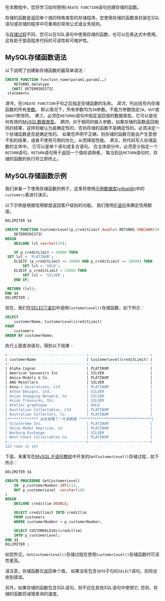 在本教程中，您将学习如何使用`CREATE FUNCTION`语句创建存储的函数。

存储的函数是返回单个值的特殊类型的存储程序。您使用存储的函数来封装在SQL语句或存储的程序中可重用的常用公式或业务规则。

与[存储过程](http://www.yiibai.com/mysql/stored-procedure.html)不同，您可以在SQL语句中使用存储的函数，也可以在表达式中使用。 这有助于提高程序代码的可读性和可维护性。

## MySQL存储函数语法

以下说明了创建新存储函数的最简单语法：

```sql
CREATE FUNCTION function_name(param1,param2,…)
    RETURNS datatype
   [NOT] DETERMINISTIC
 statements
```

*首先*，在`CREATE FUNCTION`子句之后指定存储函数的名称。
*其次*，列出括号内存储函数的所有[参数](http://www.yiibai.com/mysql/stored-procedures-parameters.html)。 默认情况下，所有参数均为`IN`参数。不能为参数指定`IN`，`OUT`或`INOUT`修饰符。
*第三*，必须在`RETURNS`语句中指定返回值的数据类型。它可以是任何有效的[MySQL数据类型](http://www.yiibai.com/mysql/data-types.html)。
*第四*，对于相同的输入参数，如果存储的函数返回相同的结果，这样则被认为是确定性的，否则存储的函数不是确定性的。必须决定一个存储函数是否是确定性的。 如果您声明不正确，则存储的函数可能会产生意想不到的结果，或者不使用可用的优化，从而降低性能。
*第五*，将代码写入存储函数的主体中。 它可以是单个语句或复合语句。 在主体部分中，必须至少指定一个`RETURN`语句。`RETURN`语句用于返回一个值给调用者。 每当到达`RETURN`语句时，存储的函数的执行将立即终止。

## MySQL存储函数示例

我们来看一下使用存储函数的例子，这里将使用[示例数据库(yiibaidb)](http://www.yiibai.com/mysql/sample-database.html)中的`customers`表进行演示。

以下示例是根据信用额度返回客户级别的功能。 我们使用[IF语句](http://www.yiibai.com/mysql/if-statement.html)来确定信用额度。

```sql
DELIMITER $$

CREATE FUNCTION CustomerLevel(p_creditLimit double) RETURNS VARCHAR(10)
    DETERMINISTIC
BEGIN
    DECLARE lvl varchar(10);

    IF p_creditLimit > 50000 THEN
 SET lvl = 'PLATINUM';
    ELSEIF (p_creditLimit <= 50000 AND p_creditLimit >= 10000) THEN
        SET lvl = 'GOLD';
    ELSEIF p_creditLimit < 10000 THEN
        SET lvl = 'SILVER';
    END IF;

 RETURN (lvl);
END $$
DELIMITER ;
```

现在，我们在[SELECT语句](http://www.yiibai.com/mysql/select-statement-query-data.html)中调用`CustomerLevel()`存储函数，如下所示：

```sql
SELECT 
    customerName, CustomerLevel(creditLimit)
FROM
    customers
ORDER BY customerName;
```

执行上面查询语句，得到以下结果 -

```sql
+------------------------------------+----------------------------+
| customerName                       | CustomerLevel(creditLimit) |
+------------------------------------+----------------------------+
| Alpha Cognac                       | PLATINUM                   |
| American Souvenirs Inc             | SILVER                     |
| Amica Models & Co.                 | PLATINUM                   |
| ANG Resellers                      | SILVER                     |
| Anna's Decorations, Ltd            | PLATINUM                   |
| Anton Designs, Ltd.                | SILVER                     |
| Asian Shopping Network, Co         | SILVER                     |
| Asian Treasures, Inc.              | SILVER                     |
| Atelier graphique                  | GOLD                       |
| Australian Collectables, Ltd       | PLATINUM                   |
| Australian Collectors, Co.         | PLATINUM                   |
|************** 此处省略了一大波数据 *********************************|
| Vitachrome Inc.                    | PLATINUM                   |
| Volvo Model Replicas, Co           | PLATINUM                   |
| Warburg Exchange                   | SILVER                     |
| West Coast Collectables Co.        | PLATINUM                   |
+------------------------------------+----------------------------+
122 rows in set
```

下面，来重写在[MySQL IF语句教程](http://www.yiibai.com/mysql/if-statement.html)中开发的`GetCustomerLevel()`存储过程，如下所示：

```sql
DELIMITER $$

CREATE PROCEDURE GetCustomerLevel(
    IN  p_customerNumber INT(11),
    OUT p_customerLevel  varchar(10)
)
BEGIN
    DECLARE creditlim DOUBLE;

    SELECT creditlimit INTO creditlim
    FROM customers
    WHERE customerNumber = p_customerNumber;

    SELECT CUSTOMERLEVEL(creditlim) 
    INTO p_customerLevel;
END $$
DELIMITER ;
```

如您所见，`GetCustomerLevel()`存储过程在使用`CustomerLevel()`存储函数时可读性更高。

请注意，存储函数仅返回单个值。 如果没有包含`INTO`子句的`SELECT`语句，则将会收到错误。

另外，如果存储的函数包含SQL语句，则不应在其他SQL语句中使用它; 否则，存储的函数将减慢查询的速度。